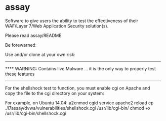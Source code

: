 assay
=====

Software to give users the ability to test the effectiveness of their WAF/Layer 7/Web Application Security solution(s).

Please read assay/README

Be forewarned:

Use and/or clone at your own risk:

*****************************************************************************************
**** WARNING: Contains live Malware … it is the only way to properly test these features
*****************************************************************************************

For the shellshock test to function, you must enable cgi on Apache and copy the file to the cgi
directory on your system:

  For example, on Ubuntu 14.04:
    a2enmod cgid
    service apache2 reload
    cp ./l7assay/dvwa/vulnerabilities/shellshock.cgi /usr/lib/cgi-bin/
    chmod +x  /usr/lib/cgi-bin/shellshock.cgi

